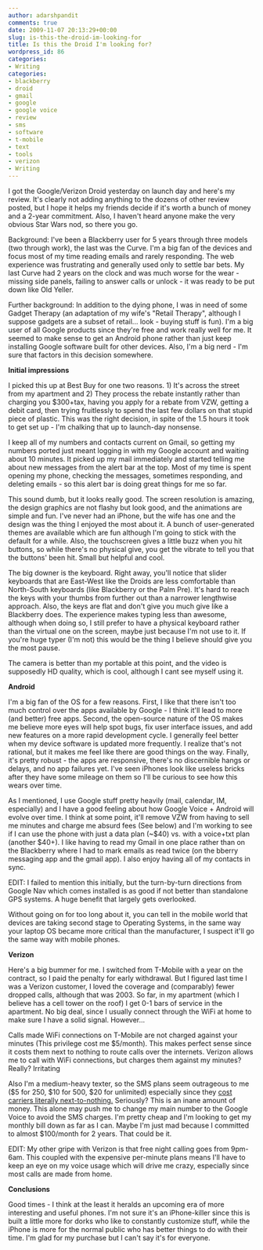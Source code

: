 ```yaml
---
author: adarshpandit
comments: true
date: 2009-11-07 20:13:29+00:00
slug: is-this-the-droid-im-looking-for
title: Is this the Droid I'm looking for?
wordpress_id: 86
categories:
- Writing
categories:
- blackberry
- droid
- gmail
- google
- google voice
- review
- sms
- software
- t-mobile
- text
- tools
- verizon
- Writing
---
```


I got the Google/Verizon Droid yesterday on launch day and here's my review. It's clearly not adding anything to the dozens of other review posted, but I hope it helps my friends decide if it's worth a bunch of money and a 2-year commitment. Also, I haven't heard anyone make the very obvious Star Wars nod, so there you go.

Background: I've been a Blackberry user for 5 years through three models (two through work), the last was the Curve. I'm a big fan of the devices and focus most of my time reading emails and rarely responding. The web experience was frustrating and generally used only to settle bar bets. My last Curve had 2 years on the clock and was much worse for the wear - missing side panels, failing to answer calls or unlock - it was ready to be put down like Old Yeller.

Further background: In addition to the dying phone, I was in need of some Gadget Therapy (an adaptation of my wife's "Retail Therapy", although I suppose gadgets are a subset of retail... look - buying stuff is fun). I'm a big user of all Google products since they're free and work really well for me. It seemed to make sense to get an Android phone rather than just keep installing Google software built for other devices. Also, I'm a big nerd - I'm sure that factors in this decision somewhere.

**Initial impressions**

I picked this up at Best Buy for one two reasons. 1) It's across the street from my apartment and 2) They process the rebate instantly rather than charging you $300+tax, having you apply for a rebate from VZW, getting a debit card, then trying fruitlessly to spend the last few dollars on that stupid piece of plastic. This was the right decision, in spite of the 1.5 hours it took to get set up - I'm chalking that up to launch-day nonsense.

I keep all of my numbers and contacts current on Gmail, so getting my numbers ported just meant logging in with my Google account and waiting about 10 minutes. It picked up my mail immediately and started telling me about new messages from the alert bar at the top. Most of my time is spent opening my phone, checking the messages, sometimes responding, and deleting emails - so this alert bar is doing great things for me so far.

This sound dumb, but it looks really good. The screen resolution is amazing, the design graphics are not flashy but look good, and the animations are simple and fun. I've never had an iPhone, but the wife has one and the design was the thing I enjoyed the most about it. A bunch of user-generated themes are available which are fun although I'm going to stick with the default for a while. Also, the touchscreen gives a little buzz when you hit buttons, so while there's no physical give, you get the vibrate to tell you that the buttons' been hit. Small but helpful and cool.

The big downer is the keyboard. Right away, you'll notice that slider keyboards that are East-West like the Droids are less comfortable than North-South keyboards (like Blackberry or the Palm Pre). It's hard to reach the keys with your thumbs from further out than a narrower lengthwise approach. Also, the keys are flat and don't give you much give like a Blackberry does. The experience makes typing less than awesome, although when doing so, I still prefer to have a physical keyboard rather than the virtual one on the screen, maybe just because I'm not use to it. If you're huge typer (I'm not) this would be the thing I believe should give you the most pause.

The camera is better than my portable at this point, and the video is supposedly HD quality, which is cool, although I cant see myself using it.

**Android**

I'm a big fan of the OS for a few reasons. First, I like that there isn't too much control over the apps available by Google - I think it'll lead to more (and better) free apps. Second, the open-source nature of the OS makes me believe more eyes will help spot bugs, fix user interface issues, and add new features on a more rapid development cycle. I generally feel better when my device software is updated more frequently. I realize that's not rational, but it makes me feel like there are good things on the way. Finally, it's pretty robust - the apps are responsive, there's no discernible hangs or delays, and no app failures yet. I've seen iPhones look like useless bricks after they have some mileage on them so I'll be curious to see how this wears over time.

As I mentioned, I use Google stuff pretty heavily (mail, calendar, IM, especially) and I have a good feeling about how Google Voice + Android will evolve over time. I think at some point, it'll remove VZW from having to sell me minutes and charge me absurd fees (See below) and I'm working to see if I can use the phone with just a data plan (~$40) vs. with a voice+txt plan (another $40+). I like having to read my Gmail in one place rather than on the Blackberry where I had to mark emails as read twice (on the bberry messaging app and the gmail app). I also enjoy having all of my contacts in sync.

EDIT: I failed to mention this initially, but the turn-by-turn directions from Google Nav which comes installed is as good if not better than standalone GPS systems. A huge benefit that largely gets overlooked.

Without going on for too long about it, you can tell in the mobile world that devices are taking second stage to Operating Systems, in the same way your laptop OS became more critical than the manufacturer, I suspect it'll go the same way with mobile phones.

**Verizon**

Here's a big bummer for me. I switched from T-Mobile with a year on the contract, so I paid the penalty for early withdrawal. But I figured last time I was a Verizon customer, I loved the coverage and (comparably) fewer dropped calls, although that was 2003. So far, in my apartment (which I believe has a cell tower on the roof) I get 0-1 bars of service in the apartment. No big deal, since I usually connect through the WiFi at home to make sure I have a solid signal. However...

Calls made WiFi connections on T-Mobile are not charged against your minutes (This privilege cost me $5/month). This makes perfect sense since it costs them next to nothing to route calls over the internets. Verizon allows me to call with WiFi connections, but charges them against my minutes? Really? Irritating

Also I'm a medium-heavy texter, so the SMS plans seem outrageous to me ($5 for 250, $10 for 500, $20 for unlimited) especially since they [cost carriers literally next-to-nothing.](http://j.mp/2dSVM6) Seriously? This is an inane amount of money. This alone may push me to change my main number to the Google Voice to avoid the SMS charges. I'm pretty cheap and I'm looking to get my monthly bill down as far as I can. Maybe I'm just mad because I committed to almost $100/month for 2 years. That could be it.

EDIT: My other gripe with Verizon is that free night calling goes from 9pm-6am. This coupled with the expensive per-minute plans means I'll have to keep an eye on my voice usage which will drive me crazy, especially since most calls are made from home.

**Conclusions**

Good times - I think at the least it heralds an upcoming era of more interesting and useful phones. I'm not sure it's an iPhone-killer since this is built a little more for dorks who like to constantly customize stuff, while the iPhone is more for the normal public who has better things to do with their time. I'm glad for my purchase but I can't say it's for everyone.
